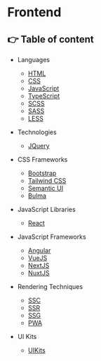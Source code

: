 # Frontend

## :point_right: Table of content

- Languages
    - [HTML](#python)
    - [CSS](https://)
    - [JavaScript](https://)
    - [TypeScript](https://)
    - [SCSS](https://)
    - [SASS](https://)
    - [LESS](https://)

- Technologies
    - [JQuery](https://)

- CSS Frameworks
    - [Bootstrap](https://)
    - [Tailwind CSS](https://)
    - [Semantic UI](https://)
    - [Bulma](https://)


- JavaScript Libraries
    - [React](https://)

- JavaScript Frameworks
    - [Angular](https://)
    - [VueJS](https://)
    - [NextJS](https://)
    - [NuxtJS](https://)

- Rendering Techniques
    - [SSC](https://)
    - [SSR](https://)
    - [SSG](https://)
    - [PWA](https://)


- UI Kits
    - [UIKits](https://)